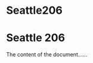 # Seattle206

<!DOCTYPE html>
<html>
<head>
<title>Welcome To My Page</title>
</head>
  <h1> Seattle 206 </h1>

<body>
The content of the document......
</body>

</html>
